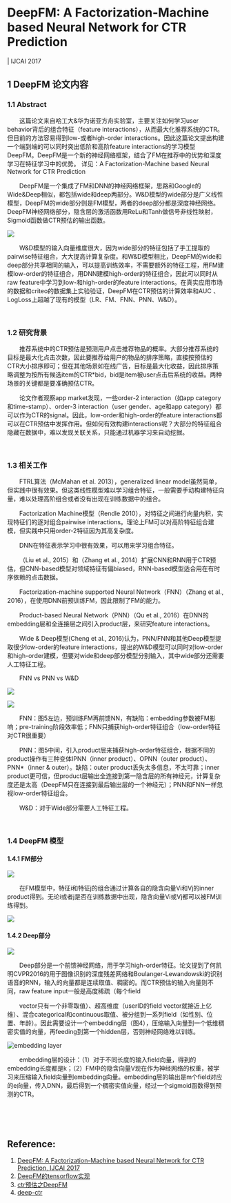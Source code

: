 # DeepFM: A Factorization-Machine based Neural Network for CTR Prediction
| IJCAI 2017


## 1 DeepFM 论文内容

### 1.1 Abstract

&emsp;&emsp;这篇论文来自哈工大&华为诺亚方舟实验室，主要关注如何学习user behavior背后的组合特征（feature interactions），从而最大化推荐系统的CTR。但目前的方法容易得到low-或者high-order interactions。因此这篇论文提出构建一个端到端的可以同时突出低阶和高阶feature interactions的学习模型DeepFM。DeepFM是一个新的神经网络框架，结合了FM在推荐中的优势和深度学习在特征学习中的优势。
详见：A Factorization-Machine based Neural Network for CTR Prediction

&emsp;&emsp;DeepFM是一个集成了FM和DNN的神经网络框架，思路和Google的Wide&Deep相似，都包括wide和deep两部分。W&D模型的wide部分是广义线性模型，DeepFM的wide部分则是FM模型，两者的deep部分都是深度神经网络。DeepFM神经网络部分，隐含层的激活函数用ReLu和Tanh做信号非线性映射，Sigmoid函数做CTR预估的输出函数。

![](https://upload-images.jianshu.io/upload_images/10947003-8d64e3901003ebd5.png?imageMogr2/auto-orient/strip%7CimageView2/2/w/1240)

&emsp;&emsp;W&D模型的输入向量维度很大，因为wide部分的特征包括了手工提取的pairwise特征组合，大大提高计算复杂度。和W&D模型相比，DeepFM的wide和deep部分共享相同的输入，可以提高训练效率，不需要额外的特征工程，用FM建模low-order的特征组合，用DNN建模high-order的特征组合，因此可以同时从raw feature中学习到low-和high-order的feature interactions。在真实应用市场的数据和criteo的数据集上实验验证，DeepFM在CTR预估的计算效率和AUC
、LogLoss上超越了现有的模型（LR、FM、FNN、PNN、W&D）。

<br>

### 1.2 研究背景

&emsp;&emsp;推荐系统中的CTR预估是预测用户点击推荐物品的概率。大部分推荐系统的目标是最大化点击次数，因此要推荐给用户的物品的排序策略，直接按预估的CTR大小排序即可；但在其他场景如在线广告，目标是最大化收益，因此排序策略调整为按所有候选item的CTR*bid，bid是item被user点击后系统的收益。两种场景的关键都是要准确预估CTR。

&emsp;&emsp;论文作者观察app market发现，一些order-2 interaction（如app category和time-stamp）、order-3 interaction（user gender、age和app category）都可以作为CTR的signal。因此，low-order和high-order的feature interactions都可以在CTR预估中发挥作用。但如何有效构建interactions呢？大部分的特征组合隐藏在数据中，难以发现关联关系，只能通过机器学习来自动挖掘。

<br>

### 1.3 相关工作

&emsp;&emsp;FTRL算法（McMahan et al. 2013），generalized linear model虽然简单，但实践中很有效果。但这类线性模型难以学习组合特征，一般需要手动构建特征向量，难以处理高阶组合或者没有出现在训练数据中的组合。

&emsp;&emsp;Factorization Machine模型（Rendle 2010），对特征之间进行向量内积，实现特征们的逐对组合pairwise interactions。理论上FM可以对高阶特征组合建模，但实践中只用order-2特征因为其高复杂度。

&emsp;&emsp;DNN在特征表示学习中很有效果，可以用来学习组合特征。

&emsp;&emsp;（Liu et al., 2015）和（Zhang et al., 2014）扩展CNN和RNN用于CTR预估，但CNN-based模型对领域特征有偏biased，RNN-based模型适合用在有时序依赖的点击数据。

&emsp;&emsp;Factorization-machine supported Neural Network（FNN）（Zhang et al., 2016），在使用DNN前预训练FM，因此限制了FM的能力。

&emsp;&emsp;Product-based Neural Network（PNN）（Qu et al., 2016）在DNN的embedding层和全连接层之间引入product层，来研究feature interactions。

&emsp;&emsp;Wide & Deep模型(Cheng et al., 2016)认为，PNN/FNN和其他Deep模型提取很少low-order的feature interactions，提出的W&D模型可以同时对low-order和high-order建模，但要对wide和deep部分模型分别输入，其中wide部分还需要人工特征工程。

&emsp;&emsp;FNN vs PNN vs W&D

![](https://upload-images.jianshu.io/upload_images/10947003-ff4d41daf9417f70.png?imageMogr2/auto-orient/strip%7CimageView2/2/w/1240)

![](https://upload-images.jianshu.io/upload_images/10947003-12d93fda74139668.png?imageMogr2/auto-orient/strip%7CimageView2/2/w/400)

&emsp;&emsp;FNN：图5左边，预训练FM再前馈NN，有缺陷：embedding参数被FM影响；pre-training阶段效率低；FNN只捕获high-order特征组合（low-order特征对CTR很重要）

&emsp;&emsp;PNN：图5中间，引入product层来捕获high-order特征组合，根据不同的product操作有三种变体IPNN（inner product）、OPNN（outer product）、PNN*（inner & outer）。缺陷：outer product丢失太多信息，不太可靠；inner product更可信，但product层输出全连接到第一隐含层的所有神经元，计算复杂度还是太高（DeepFM只在连接到最后输出层的一个神经元）；PNN和FNN一样忽视low-order特征组合。

&emsp;&emsp;W&D：对于Wide部分需要人工特征工程。

<br>

### 1.4 DeepFM 模型

#### 1.4.1 FM部分

![](https://upload-images.jianshu.io/upload_images/10947003-9631ce5d8c7bf4f3.jpg?imageMogr2/auto-orient/strip%7CimageView2/2/w/800)

&emsp;&emsp;在FM模型中，特征i和特征j的组合通过计算各自的隐含向量Vi和Vj的inner product得到。无论i或者j是否在训练数据中出现，隐含向量Vi或Vj都可以被FM训练得到。

![](https://upload-images.jianshu.io/upload_images/10947003-f6728cdd615e4430.jpg?imageMogr2/auto-orient/strip%7CimageView2/2/w/800)


#### 1.4.2 Deep部分

![](https://upload-images.jianshu.io/upload_images/10947003-b12a4c4ae2874bf2.jpg?imageMogr2/auto-orient/strip%7CimageView2/2/w/800)

&emsp;&emsp;Deep部分是一个前馈神经网络，用于学习high-order特征。论文提到了何凯明CVPR2016的用于图像识别的深度残差网络和Boulanger-Lewandowski的识别语音的RNN，输入的向量都是连续取值、稠密的。而CTR预估的输入向量则不同，raw feature input一般是高度稀疏（每个field

&emsp;&emsp;vector只有一个非零取值）、超高维度（userID的field vector就接近上亿维）、混合categorical和continuous取值、被分组到一系列field（如性别、位置、年龄）。因此需要设计一个embedding层（图4），压缩输入向量到一个低维稠密实值的向量，再feeding到第一个hidden层，否则神经网络难以训练。

![embedding layer](https://upload-images.jianshu.io/upload_images/10947003-41ae64ae935e50d0.jpg?imageMogr2/auto-orient/strip%7CimageView2/2/w/400)

&emsp;&emsp;embedding层的设计：（1）对于不同长度的输入field向量，得到的embedding长度都是k；（2）FM中的隐含向量V现在作为神经网络的权重，被学习来压缩输入field向量到embedding向量。embedding层的输出是m个field对应的e向量，传入DNN，最后得到一个稠密实值向量，经过一个sigmoid函数得到预测的CTR。


<br>
<br>
<br>

## Reference:
1. [DeepFM: A Factorization-Machine based Neural Network for CTR Prediction, IJCAI 2017](https://zhuanlan.zhihu.com/p/27999355)
2. [DeepFM的tensorflow实现](https://github.com/ChenglongChen/tensorflow-DeepFM)
3. [ctr预估之DeepFM](https://zhuanlan.zhihu.com/p/32563337)
3. [deep-ctr](https://github.com/charleshm/deep-ctr)